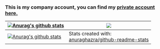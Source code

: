 ### This is my company account, you can find my [private account here.](https://github.com/mietzen)


| <a href="https://github.com/mietzen"><img align="center" src="https://github-readme-stats.vercel.app/api?username=mietzen&show_icons=true&custom_title=Private%20Stats&theme=transparent&hide_border=true&rank_icon=github" alt="Anurag's github stats" /></a> | <a href="https://github.com/mietzen"><img align="center" src="https://github-readme-stats.vercel.app/api/top-langs/?username=mietzen&layout=compact&size_weight=0.5&count_weight=0.5&theme=transparent&hide_border=true&langs_count=4" /></a> |
| ------------- | ------------- |
| <a href="https://github.com/nstein-gpjoule"><img align="center" src="https://github-readme-stats.vercel.app/api?username=nstein-gpjoule&count_private=true&show_icons=true&custom_title=Company%20Stats&theme=transparent&hide_border=true&rank_icon=github" alt="Anurag's github stats" /></a> | Stats created with:<br>[anuraghazra/github-readme-stats](https://github.com/anuraghazra/github-readme-stats) |
